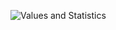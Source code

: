 ![Values and Statistics](https://github.com/JeffreySarnoff/WindowedFunctions.jl/assets/1682118/c0c7b638-9ab9-42de-9c76-63ef36ba3772)